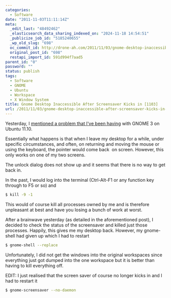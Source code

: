```yaml
---
categories:
  - Software
date: "2011-11-03T11:11:14Z"
meta:
  _edit_last: "48492462"
  _elasticsearch_data_sharing_indexed_on: "2024-11-18 14:54:51"
  _publicize_job_id: "5185240655"
  _wp_old_slug: "698"
  oc_commit_id: http://drone-ah.com/2011/11/03/gnome-desktop-inaccessible-after-screensaver-kicks-in-1103/1320318677
  original_post_id: "698"
  restapi_import_id: 591d994f7aad5
parent_id: "0"
password: ""
status: publish
tags:
  - Software
  - GNOME
  - Ubuntu
  - Workspace
  - X Window System
title: Gnome Desktop Inaccessible After Screensaver Kicks in [1103]
url: /2011/11/03/gnome-desktop-inaccessible-after-screensaver-kicks-in-1103/
---
```


Yesterday, I
[mentioned a problem that I\'ve been having](http://drone-ah.com/2011/11/02/saving-your-workspace-window-configuration-in-linux-1102/ "Saving your workspace window configuration in Linux [1102]")
with GNOME 3 on Ubuntu 11.10.

Essentially what happens is that when I leave my desktop for a while, under
specific circumstances, and often, on returning and moving the mouse or using
the keyboard, the pointer would come back  on screen. However, this only works
on one of my two screens.

The unlock dialog does not show up and it seems that there is no way to get back
in.

In the past, I would log into the terminal (Ctrl-Alt-F1 or any function key
through to F5 or so) and

```bash
$ kill -9 -1
```

<!--more-->

This would of course kill all processes owned by me and is therefore unpleasant
at best and have you losing a bunch of work at worst.

After a brainwave yesterday (as detailed in the aforementioned post), I decided
to check the status of the screensaver and killed just those processes. Happily,
this gives me my desktop back. However, my gnome-shell had given up which I had
to restart

```bash
$ gnome-shell --replace
```

Unfortunately, I did not get the windows into the original workspaces since
everything just got dumped into the one workspace but it is better than having
to kill everything off.

EDIT: I just realised that the screen saver of course no longer kicks in and I
had to restart it

```bash
$ gnome-screensaver --no-daemon
```
